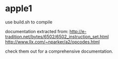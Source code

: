# apple1
use build.sh to compile

documentation extracted from:
http://e-tradition.net/bytes/6502/6502_instruction_set.html
http://www.llx.com/~nparker/a2/opcodes.html

check them out for a comprehensive documentation.
